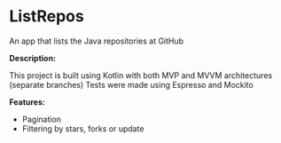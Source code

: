 # ListRepos
An app that lists the Java repositories at GitHub

**Description:**

This project is built using Kotlin with both MVP and MVVM architectures (separate branches)
Tests were made using Espresso and Mockito

**Features:**
* Pagination
* Filtering by stars, forks or update
